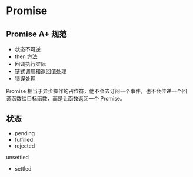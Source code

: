 # Promise

## Promise A+ 规范
- 状态不可逆
- then 方法
- 回调执行实际
- 链式调用和返回值处理
- 错误处理

Promise 相当于异步操作的占位符，他不会去订阅一个事件，也不会传递一个回调函数给目标函数，而是让函数返回一个 Promise。

## 状态
- pending
- fulfilled
- rejected


unsettled
- settled

